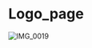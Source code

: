 # Logo_page

![IMG_0019](https://github.com/lolopindik/Logo/assets/136455904/e871cdc5-6b30-4d34-8af3-f10796e662bc)
